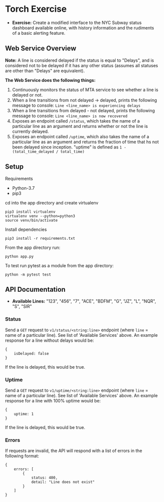 # Torch Exercise

- **Exercise:** Create a modified interface to the NYC Subway status dashboard available online, with history information and the rudiments of a basic alerting feature.

## Web Service Overview

**Note:** A line is considered delayed if the status is equal to "Delays", and is considered not to be delayed if it has any other status (assumes all statuses are other than "Delays" are equivalent).

**The Web Service does the following things:**

1. Continuously monitors the status of MTA service to see whether a line is delayed or not.
1. When a line transitions from not delayed -> delayed, prints the following message to console: `Line <line_name> is experiencing delays`
1. When a line transitions from delayed - not delayed, prints the following message to console: `Line <line_name> is now recovered`
1. Exposes an endpoint called `/status`, which takes the name of a particular line as an argument and returns whether or not the line is currently delayed.
1. Exposes an endpoint called `/uptime`, which also takes the name of a particular line as an argument and returns the fraction of time that hs not been delayed since inception. "uptime" is defined as `1 - (total_time_delayed / total_time)`

## Setup

Requirements

- Python-3.7
- pip3

cd into the app directory and create virtualenv

```
pip3 install virtualenv
virtualenv venv --python=python3
source venv/bin/activate
```

Install dependencies

```
pip3 install -r requirements.txt
```
From the app directory run:
```
python app.py
```
To test run pytest as a module from the app directory:
```
python -m pytest test
```

## API Documentation
- **Available Lines:** "123", "456", "7", "ACE", "BDFM", "G", "JZ", "L", "NQR", "S", "SIR"

### Status
Send a `GET` request to `v1/status/<string:line>` endpoint (where `line` = name of a particular line).
See list of 'Available Services' above.  An example response for a line without delays would be:
```
{
    isDelayed: false
}
```
If the line is delayed, this would be true.

### Uptime
Send a `GET` request to `v1/uptime/<string:line>` endpoint (where `line` = name of a particular line).
See list of 'Available Services' above.  An example response for a line with 100% uptime would be:
```
{
    uptime: 1
}
```
If the line is delayed, this would be true.

### Errors
If requests are invalid, the API will respond with a list of errors in the following format:
```
{
    errors: [
        {
            status: 400,
            detail: "Line does not exist"
        }
    ]
}
```
